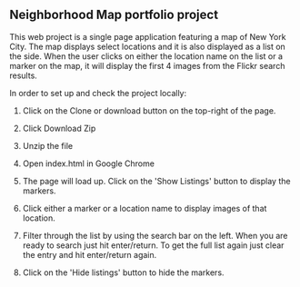 ## Neighborhood Map portfolio project

This web project is a single page application featuring a map of New York City. The map displays select locations and it is also displayed as a list on the side. When the user clicks on either the location name on the list or a marker on the map, it will display the first 4 images from the Flickr search results.

In order to set up and check the project locally:

1) Click on the Clone or download button on the top-right of the page.

2) Click Download Zip

2) Unzip the file

3) Open index.html in Google Chrome

4) The page will load up. Click on the 'Show Listings' button to display the markers.

5) Click either a marker or a location name to display images of that location.

6) Filter through the list by using the search bar on the left. When you are ready to search just hit enter/return. To get the full list again just clear the entry and hit enter/return again.

7) Click on the 'Hide listings' button to hide the markers.
